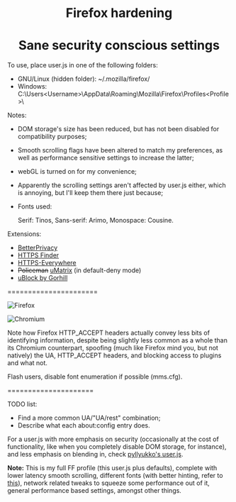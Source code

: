 <h1 align="center">Firefox hardening</h1>

<h1 align="center">Sane security conscious settings</h1>

To use, place user.js in one of the following folders:
* GNU/Linux (hidden folder): ~/.mozilla/firefox/<profile folder> 
* Windows: C:\Users\<Username>\AppData\Roaming\Mozilla\Firefox\Profiles\<Profile>\


Notes:
* DOM storage's size has been reduced, but has not been disabled for compatibility purposes;
* Smooth scrolling flags have been altered to match my preferences, as well as performance sensitive settings to increase the latter;
* webGL is turned on for my convenience;
* Apparently the scrolling settings aren't affected by user.js either, which is annoying, but I'll keep them there just because;
* Fonts used:

    Serif: Tinos, Sans-serif: Arimo, Monospace: Cousine.

Extensions:
* [BetterPrivacy](https://addons.mozilla.org/en-US/firefox/addon/betterprivacy/)
* [HTTPS Finder](https://github.com/kevinjacobs/HTTPS-Finder)
* [HTTPS-Everywhere](https://github.com/EFForg/https-everywhere)
* ~~Policeman~~ [uMatrix](https://github.com/gorhill/uMatrix/) (in default-deny mode)
* [uBlock by Gorhill](https://github.com/gorhill/ublock/)


======================


![Firefox](https://i.imgur.com/MhuXZFK.png)

![Chromium](https://i.imgur.com/ygirUof.png)


Note how Firefox HTTP_ACCEPT headers actually convey less bits of identifying information, despite being slightly less common as a whole than its Chromium counterpart, spoofing (much like Firefox mind you, but not natively) the UA, HTTP_ACCEPT headers, and blocking access to plugins and what not.

Flash users, disable font enumeration if possible (mms.cfg).


=====================


TODO list:
* Find a more common UA/"UA/rest" combination;
* Describe what each about:config entry does.




For a user.js with more emphasis on security (occasionally at the cost of functionality, like when you completely disable DOM storage, for instance), and less emphasis on blending in, check [pyllyukko's user.js](https://github.com/pyllyukko/user.js).


**Note:** This is my full FF profile (this user.js plus defaults), complete with lower latency smooth scrolling, different fonts (with better hinting, refer to [this](https://wiki.archlinux.org/index.php/Croscore_Fonts)), network related tweaks to squeeze some performance out of it, general performance based settings, amongst other things. 
